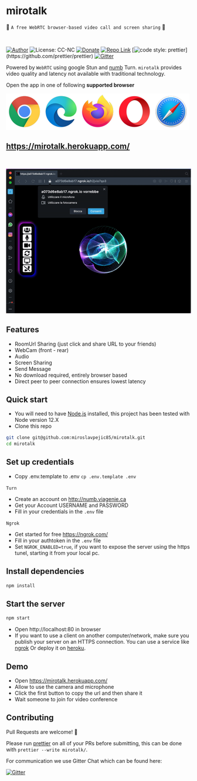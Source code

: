 # mirotalk

🚀 `A free WebRTC browser-based video call and screen sharing` 🚀

<br>

[//]: https://img.shields.io/badge/<LABEL>-<MESSAGE>-<COLOR>

[![Author](https://img.shields.io/badge/Author-miro-brightgreen.svg)](https://www.linkedin.com/in/miroslav-pejic-976a07101/)
![License: CC-NC](https://img.shields.io/badge/License-CCNC-blue.svg)
[![Donate](https://img.shields.io/badge/Donate-PayPal-brightgreen.svg)](https://www.paypal.com/donate?hosted_button_id=K2SG47W4R6ZZN)
[![Repo Link](https://img.shields.io/badge/Repo-Link-black.svg)](https://github.com/miroslavpejic85/mirotalk)
[![code style: prettier](https://img.shields.io/badge/code_style-prettier-ff69b4.svg?)](https://github.com/prettier/prettier)
[![Gitter](https://badges.gitter.im/mirotalk/community.svg)](https://gitter.im/mirotalk/community?utm_source=badge&utm_medium=badge&utm_campaign=pr-badge)

Powered by `WebRTC` using google Stun and [numb](http://numb.viagenie.ca/) Turn. `mirotalk` provides video quality and latency not available with traditional technology.

Open the app in one of following **supported browser**

[//]: #![webrtc](www/images/webrtc.png)

![browsers](www/images/browsers.png)

## https://mirotalk.herokuapp.com/

<br>

![mirotalk](www/images/mirotalk.gif)

## Features

* RoomUrl Sharing (just click and share URL to your friends)
* WebCam (front - rear)
* Audio
* Screen Sharing
* Send Message
* No download required, entirely browser based
* Direct peer to peer connection ensures lowest latency

## Quick start

- You will need to have [Node.js](https://nodejs.org/it/) installed, this project has been tested with Node version 12.X
- Clone this repo

```bash
git clone git@github.com:miroslavpejic85/mirotalk.git
cd mirotalk
```

## Set up credentials

* Copy .env.template to .env `cp .env.template .env`

`Turn`

* Create an account on http://numb.viagenie.ca
* Get your Account USERNAME and PASSWORD
* Fill in your credentials in the `.env` file

`Ngrok`

* Get started for free https://ngrok.com/
* Fill in your authtoken in the `.env` file
* Set `NGROK_ENABLED=true`, if you want to expose the server using the https tunel, starting it from your local pc.

## Install dependencies

```js
npm install
```

## Start the server

```js
npm start
```

* Open http://localhost:80 in browser
* If you want to use a client on another computer/network, make sure you publish your server on an HTTPS connection.
  You can use a service like [ngrok](https://ngrok.com/) Or deploy it on [heroku](https://www.heroku.com/).

## Demo

* Open https://mirotalk.herokuapp.com/
* Allow to use the camera and microphone
* Click the first button to copy the url and then share it
* Wait someone to join for video conference

## Contributing

Pull Requests are welcome! :slightly_smiling_face:

Please run [prettier](https://prettier.io) on all of your PRs before submitting, this can be done with `prettier --write mirotalk/`.

For communication we use Gitter Chat which can be found here:

[![Gitter](https://badges.gitter.im/mirotalk/community.svg)](https://gitter.im/mirotalk/community?utm_source=badge&utm_medium=badge&utm_campaign=pr-badge)
